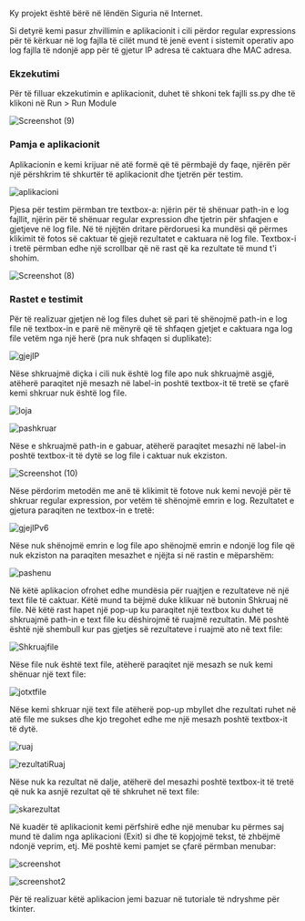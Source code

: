 Ky projekt është bërë në lëndën Siguria në Internet.

Si detyrë kemi pasur zhvillimin e aplikacionit i cili përdor regular expressions për të kërkuar në log fajlla të cilët mund të jenë event i sistemit operativ apo log fajlla të ndonjë app për të gjetur IP adresa të caktuara dhe MAC adresa.

### Ekzekutimi

Për të filluar ekzekutimin e aplikacionit, duhet të shkoni tek fajlli ss.py dhe të klikoni në Run > Run Module

![Screenshot (9)](https://user-images.githubusercontent.com/56273238/107850004-84617680-6dff-11eb-84fa-a8206962e4ae.png)

### Pamja e aplikacionit

Aplikacionin e kemi krijuar në atë formë që të përmbajë dy faqe, njërën për një përshkrim të shkurtër të aplikacionit dhe tjetrën për testim. 

![aplikacioni](https://user-images.githubusercontent.com/56273238/107849815-fafd7480-6dfd-11eb-8833-26329b16d193.JPG)

Pjesa për testim përmban tre textbox-a: njërin për të shënuar path-in e log fajllit, njërin për të shënuar regular expression dhe tjetrin për shfaqjen e gjetjeve në log file. Në të njëjtën dritare përdoruesi ka mundësi që përmes klikimit të fotos së caktuar të gjejë rezultatet e caktuara në log file. Textbox-i i tretë përmban edhe një scrollbar që në rast që ka rezultate të mund t'i shohim.

![Screenshot (8)](https://user-images.githubusercontent.com/56273238/107849852-3d26b600-6dfe-11eb-8ffb-c6ab74a2baae.png)

### Rastet e testimit

Për të realizuar gjetjen në log files duhet së pari të shënojmë path-in e log file në textbox-in e parë në mënyrë që të shfaqen gjetjet e caktuara nga log file vetëm nga një herë (pra nuk shfaqen si duplikate):

![gjejIP](https://user-images.githubusercontent.com/56273238/107850346-f9ce4680-6e01-11eb-8bbc-afdc6a551ecb.JPG)

Nëse shkruajmë diçka i cili nuk është log file apo nuk shkruajmë asgjë, atëherë paraqitet një mesazh në label-in poshtë textbox-it të tretë se çfarë kemi shkruar nuk është log file. 

![loja](https://user-images.githubusercontent.com/56273238/107850157-9bed2f00-6e00-11eb-9013-11181a8ebdeb.JPG)

![pashkruar](https://user-images.githubusercontent.com/56273238/107850183-db1b8000-6e00-11eb-9878-b8a05bab9746.JPG)

Nëse e shkruajmë path-in e gabuar, atëherë paraqitet mesazhi në label-in poshtë textbox-it të dytë se log file i caktuar nuk ekziston. 

![Screenshot (10)](https://user-images.githubusercontent.com/56273238/107850230-26ce2980-6e01-11eb-99af-6945f7e0eb24.png)

Nëse përdorim metodën me anë të klikimit të fotove nuk kemi nevojë për të shkruar regular expression, por vetëm të shënojmë emrin e log. Rezultatet e gjetura paraqiten ne textbox-in e tretë:

![gjejIPv6](https://user-images.githubusercontent.com/56273238/107850318-c986a800-6e01-11eb-824d-2d3d8e538df3.JPG)

Nëse nuk shënojmë emrin e log file apo shënojmë emrin e ndonjë log file që nuk ekziston na paraqiten mesazhet e njëjta si në rastin e mëparshëm:

![pashenu](https://user-images.githubusercontent.com/56273238/107850597-e02dfe80-6e03-11eb-8a1d-b741604e1be0.JPG)

Në këtë aplikacion ofrohet edhe mundësia për ruajtjen e rezultateve në një text file të caktuar. Këtë mund ta bëjmë duke klikuar në butonin Shkruaj në file. Në këtë rast hapet një pop-up ku paraqitet një textbox ku duhet të shkruajmë path-in e text file ku dëshirojmë të ruajmë rezultatin. Më poshtë është një shembull kur pas gjetjes së rezultateve i ruajmë ato në text file: 

![Shkruajfile](https://user-images.githubusercontent.com/56273238/107849534-2aab7d00-6dfc-11eb-818a-d82bd05a4cbf.JPG)

Nëse file nuk është text file, atëherë paraqitet një mesazh se nuk kemi shënuar një text file:

![jotxtfile](https://user-images.githubusercontent.com/56273238/107850624-0ce21600-6e04-11eb-9bbf-65b532835859.JPG)

Nëse kemi shkruar një text file atëherë pop-up mbyllet dhe rezultati ruhet në atë file me sukses dhe kjo tregohet edhe me një mesazh poshtë textbox-it të dytë.

![ruaj](https://user-images.githubusercontent.com/56273238/107850633-23886d00-6e04-11eb-9c4c-c496dae8d769.JPG)

![rezultatiRuaj](https://user-images.githubusercontent.com/56273238/107850641-34d17980-6e04-11eb-8018-3089f54896c8.JPG)

Nëse nuk ka rezultat në dalje, atëherë del mesazhi poshtë textbox-it të tretë që nuk ka asnjë rezultat që të shkruhet në text file:

![skarezultat](https://user-images.githubusercontent.com/56273238/107849667-1b78ff00-6dfd-11eb-9737-052c97e142ca.JPG)

Në kuadër të aplikacionit kemi përfshirë edhe një menubar ku përmes saj mund të dalim nga aplikacioni (Exit) si dhe të kopjojmë tekst, të zhbëjmë ndonjë veprim, etj.
Më poshtë kemi pamjet se çfarë përmban menubar:

![screenshot](https://user-images.githubusercontent.com/56273238/107850702-a3163c00-6e04-11eb-9401-8675da30e07b.png)

![screenshot2](https://user-images.githubusercontent.com/56273238/107850715-b45f4880-6e04-11eb-8e35-ea05e33922a9.png)


Për të realizuar këtë aplikacion jemi bazuar në tutoriale të ndryshme për tkinter.
